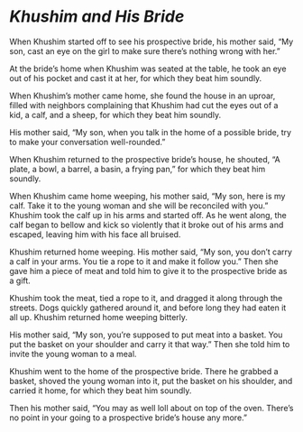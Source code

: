 # ***Khushim and His Bride***



When Khushim started off to see his prospective bride, his mother said, “My son, cast an eye on the girl to make sure there’s nothing wrong with her.”

At the bride’s home when Khushim was seated at the table, he took an eye out of his pocket and cast it at her, for which they beat him soundly.

When Khushim’s mother came home, she found the house in an uproar, filled with neighbors complaining that Khushim had cut the eyes out of a kid, a calf, and a sheep, for which they beat him soundly.

His mother said, “My son, when you talk in the home of a possible bride, try to make your conversation well-rounded.”

When Khushim returned to the prospective bride’s house, he shouted, “A plate, a bowl, a barrel, a basin, a frying pan,” for which they beat him soundly.

When Khushim came home weeping, his mother said, “My son, here is my calf. Take it to the young woman and she will be reconciled with you.” Khushim took the calf up in his arms and started off. As he went along, the calf began to bellow and kick so violently that it broke out of his arms and escaped, leaving him with his face all bruised.

Khushim returned home weeping. His mother said, “My son, you don’t carry a calf in your arms. You tie a rope to it and make it follow you.” Then she gave him a piece of meat and told him to give it to the prospective bride as a gift.

Khushim took the meat, tied a rope to it, and dragged it along through the streets. Dogs quickly gathered around it, and before long they had eaten it all up. Khushim returned home weeping bitterly.

His mother said, “My son, you’re supposed to put meat into a basket. You put the basket on your shoulder and carry it that way.” Then she told him to invite the young woman to a meal.

Khushim went to the home of the prospective bride. There he grabbed a basket, shoved the young woman into it, put the basket on his shoulder, and carried it home, for which they beat him soundly.

Then his mother said, “You may as well loll about on top of the oven. There’s no point in your going to a prospective bride’s house any more.”